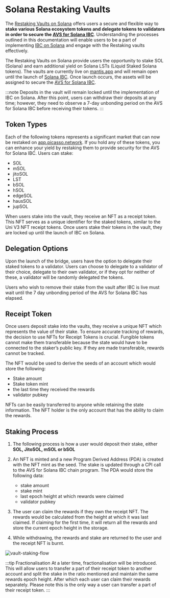 # Solana Restaking Vaults

The [Restaking Vaults on Solana](https://github.com/ComposableFi/emulated-light-client/blob/master/solana/restaking/README.md) offers users a secure and flexible way to **stake various Solana ecosystem tokens and delegate tokens to validators in order to secure the [AVS for Solana IBC](../ibc/solana.md)**. Understanding the processes outlined in this documentation will enable users to be a part of implementing [IBC on Solana](../ibc/solana.md) and engage with the Restaking vaults effectively.

The Restaking Vaults on Solana provide users the opportunity to stake SOL (Solana) and earn additional yield on Solana LSTs (Liquid Staked Solana tokens). The vaults are currently live on [mantis.app](https://www.mantis.app/) and will remain open until the launch of [Solana IBC](../ibc/solana.md). Once launch occurs, the assets will be assigned to secure the [AVS for Solana IBC](../restaking/sol-ibc-avs.md). 

:::note
Deposits in the vault will remain locked until the implementation of IBC on Solana. After this point, users can withdraw their deposits at any time; however, they need to observe a 7-day unbonding period on the AVS for Solana IBC before receiving their tokens.
:::

## Token Types
Each of the following tokens represents a significant market that can now be restaked on [app.picasso.network](https://app.picasso.network/solana-staking/). If you hold any of these tokens, you can enhance your yield by restaking them to provide security for the AVS for Solana IBC. Users can stake:

- SOL
- mSOL
- jitoSOL
- LST
- bSOL
- hSOL
- edgeSOL
- hausSOL
- jupSOL

When users stake into the vault, they receive an NFT as a receipt token. This NFT serves as a unique identifier for the staked tokens, similar to the Uni V3 NFT receipt tokens. Once users stake their tokens in the vault, they are locked up until the launch of IBC on Solana. 

## Delegation Options
Upon the launch of the bridge, users have the option to delegate their staked tokens to a validator. Users can choose to delegate to a validator of their choice, delegate to their own validator, or if they opt for neither of these, a validator will be randomly delegated the tokens.

Users who wish to remove their stake from the vault after IBC is live must wait until the 7 day unbonding period of the AVS for Solana IBC has elapsed. 

## Receipt Token
Once users deposit stake into the vaults, they receive a unique NFT which represents the value of their stake. To ensure accurate tracking of rewards, the decision to use NFTs for Receipt Tokens is crucial. Fungible tokens cannot make them transferable because the state would have to be connected to the staker’s public key. If they are made transferable, rewards cannot be tracked.

The NFT would be used to derive the seeds of an account which would store the following:

- Stake amount
- Stake token mint
- the last time they received the rewards
- validator pubkey

NFTs can be easily transferred to anyone while retaining the state information. The NFT holder is the only account that has the ability to claim the rewards. 

## Staking Process 

1. The following process is how a user would deposit their stake, either **SOL, JitoSOL, mSOL or bSOL**
2. An NFT is minted and a new Program Derived Address (PDA) is created with the NFT mint as the seed. The stake is updated through a CPI call to the AVS for Solana IBC chain program. The PDA would store the following data:
   - stake amount
   - stake mint
   - last epoch height at which rewards were claimed
   - validator pubkey

3. The user can claim the rewards if they own the receipt NFT. The rewards would be calculated from the height at which it was last claimed. If claiming for the first time, it will return all the rewards and store the current epoch height in the storage.

4. While withdrawing, the rewards and stake are returned to the user and the receipt NFT is burnt.

![vault-staking-flow](../restaking/flow.png)

:::tip Fractionalisation
At a later time, fractionalisation will be introduced. This will allow users to transfer a part of their receipt token to another account and split the stake in the ratio mentioned and maintain the same rewards epoch height. After which each user can claim their rewards separately. Please note this is the only way a user can transfer a part of their receipt token.
:::
